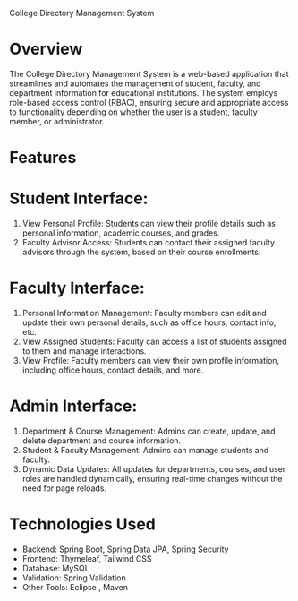 
College Directory Management System

# Overview
The College Directory Management System is a web-based application that streamlines and automates the management of student, faculty, and department information for educational institutions. The system employs role-based access control (RBAC), ensuring secure and appropriate access to functionality depending on whether the user is a student, faculty member, or administrator.
# Features
# Student Interface:
1. View Personal Profile: Students can view their profile details such as personal information, academic courses, and grades.
2. Faculty Advisor Access: Students can contact their assigned faculty advisors through the system, based on their course enrollments.
# Faculty Interface:
1. Personal Information Management: Faculty members can edit and update their own personal details, such as office hours, contact info, etc.
2. View Assigned Students: Faculty can access a list of students assigned to them and manage interactions.
3. View Profile: Faculty members can view their own profile information, including office hours, contact details, and more.
# Admin Interface:
1. Department & Course Management: Admins can create, update, and delete department and course information.
2. Student & Faculty Management: Admins can manage students and faculty.
3. Dynamic Data Updates: All updates for departments, courses, and user roles are handled dynamically, ensuring real-time changes without the need for page reloads.
# Technologies Used
- Backend: Spring Boot, Spring Data JPA, Spring Security
- Frontend: Thymeleaf, Tailwind CSS
- Database: MySQL
- Validation: Spring Validation
- Other Tools: Eclipse , Maven
